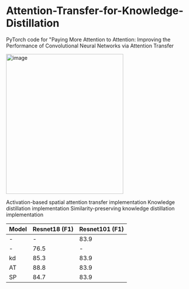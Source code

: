 # Attention-Transfer-for-Knowledge-Distillation

PyTorch code for "Paying More Attention to Attention: Improving the Performance of Convolutional Neural Networks via Attention Transfer

<img width="320" height="382" alt="image" src="https://github.com/user-attachments/assets/94b7b3fc-f1ac-4e5e-9160-c2510ef6321b" />






Activation-based spatial attention transfer implementation
Knowledge distillation implementation
Similarity-preserving knowledge distillation implementation

| Model | Resnet18 (F1) | Resnet101 (F1) |
|-----------|-----------|-----------|
| -   | -   | 83.9   |
| -   |  76.5  | -   |
| kd  |  85.3  | 83.9   |
| AT  |  88.8  | 83.9   |
| SP  |  84.7  | 83.9   |
